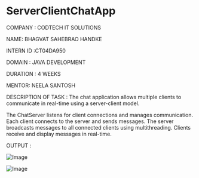 # ServerClientChatApp

COMPANY : CODTECH IT SOLUTIONS

NAME: BHAGVAT SAHEBRAO HANDKE

INTERN ID :CT04DA950

DOMAIN : JAVA DEVELOPMENT

DURATION : 4 WEEKS

MENTOR: NEELA SANTOSH

DESCRIPTION OF TASK : The chat application allows multiple clients to communicate in real-time using a server-client model.

The ChatServer listens for client connections and manages communication.
Each client connects to the server and sends messages.
The server broadcasts messages to all connected clients using multithreading.
Clients receive and display messages in real-time.

OUTPUT :

![Image](https://github.com/user-attachments/assets/d57689dd-2a3e-48dd-b69e-a87112b32509)

![Image](https://github.com/user-attachments/assets/52d2c21e-669d-4856-8566-27b531a913af)
